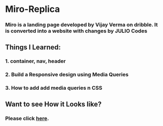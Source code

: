 # Miro-Replica

### Miro is a landing page developed by Vijay Verma on dribble. It is converted into a website with changes by JULIO Codes

## Things I Learned: 
### 1. container, nav, header 
### 2. Build a Responsive design using Media Queries
### 3. How  to add add media queries n CSS


## Want to see How it Looks like?
### Please click [here](https://miro-replica.netlify.app/).
